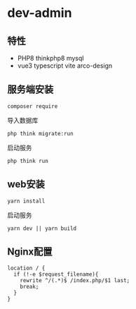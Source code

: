 

dev-admin
===============

## 特性

* PHP8 thinkphp8 mysql
* vue3 typescript vite arco-design

## 服务端安装

~~~
composer require
~~~

导入数据库

~~~
php think migrate:run
~~~


启动服务

~~~
php think run
~~~

## web安装

~~~
yarn install
~~~
启动服务

~~~
yarn dev || yarn build
~~~

## Nginx配置

~~~
location / {
  if (!-e $request_filename){
  	rewrite ^/(.*)$ /index.php/$1 last;
  	break;
  }
}
~~~